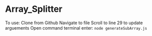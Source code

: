# Array_Splitter
To use:
Clone from Github
Navigate to file
Scroll to line 29 to update arguements
Open command terminal
enter:
```node generateSubArray.js```
